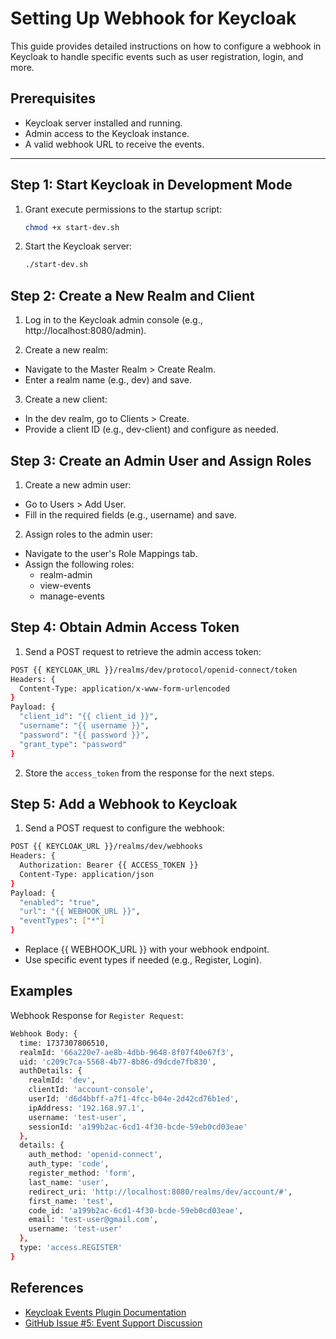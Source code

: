 # Setting Up Webhook for Keycloak

This guide provides detailed instructions on how to configure a webhook in Keycloak to handle specific events such as user registration, login, and more.

## Prerequisites

- Keycloak server installed and running.
- Admin access to the Keycloak instance.
- A valid webhook URL to receive the events.

---

## Step 1: Start Keycloak in Development Mode

1. Grant execute permissions to the startup script:

   ```bash
   chmod +x start-dev.sh
   ```

2. Start the Keycloak server:

   ```bash
   ./start-dev.sh
   ```

## Step 2: Create a New Realm and Client

1. Log in to the Keycloak admin console (e.g., http://localhost:8080/admin).

2. Create a new realm:

- Navigate to the Master Realm > Create Realm.
- Enter a realm name (e.g., dev) and save.

3. Create a new client:

- In the dev realm, go to Clients > Create.
- Provide a client ID (e.g., dev-client) and configure as needed.

## Step 3: Create an Admin User and Assign Roles

1. Create a new admin user:

- Go to Users > Add User.
- Fill in the required fields (e.g., username) and save.

2. Assign roles to the admin user:

- Navigate to the user's Role Mappings tab.
- Assign the following roles:
  - realm-admin
  - view-events
  - manage-events

## Step 4: Obtain Admin Access Token

1. Send a POST request to retrieve the admin access token:

```bash
POST {{ KEYCLOAK_URL }}/realms/dev/protocol/openid-connect/token
Headers: {
  Content-Type: application/x-www-form-urlencoded
}
Payload: {
  "client_id": "{{ client_id }}",
  "username": "{{ username }}",
  "password": "{{ password }}",
  "grant_type": "password"
}
```

2. Store the `access_token` from the response for the next steps.

## Step 5: Add a Webhook to Keycloak

1. Send a POST request to configure the webhook:

```bash
POST {{ KEYCLOAK_URL }}/realms/dev/webhooks
Headers: {
  Authorization: Bearer {{ ACCESS_TOKEN }}
  Content-Type: application/json
}
Payload: {
  "enabled": "true",
  "url": "{{ WEBHOOK_URL }}",
  "eventTypes": ["*"]
}
```

- Replace {{ WEBHOOK_URL }} with your webhook endpoint.
- Use specific event types if needed (e.g., Register, Login).

## Examples

Webhook Response for `Register Request`:

```bash
Webhook Body: {
  time: 1737307806510,
  realmId: '66a220e7-ae8b-4dbb-9648-8f07f40e67f3',
  uid: 'c209c7ca-5568-4b77-8b86-d9dcde7fb830',
  authDetails: {
    realmId: 'dev',
    clientId: 'account-console',
    userId: 'd6d4bbff-a7f1-4fcc-b04e-2d42cd76b1ed',
    ipAddress: '192.168.97.1',
    username: 'test-user',
    sessionId: 'a199b2ac-6cd1-4f30-bcde-59eb0cd03eae'
  },
  details: {
    auth_method: 'openid-connect',
    auth_type: 'code',
    register_method: 'form',
    last_name: 'user',
    redirect_uri: 'http://localhost:8080/realms/dev/account/#',
    first_name: 'test',
    code_id: 'a199b2ac-6cd1-4f30-bcde-59eb0cd03eae',
    email: 'test-user@gmail.com',
    username: 'test-user'
  },
  type: 'access.REGISTER'
}
```

## References

- [Keycloak Events Plugin Documentation](https://github.com/p2-inc/keycloak-events/tree/main)
- [GitHub Issue #5: Event Support Discussion](https://github.com/p2-inc/keycloak-events/issues/5)
